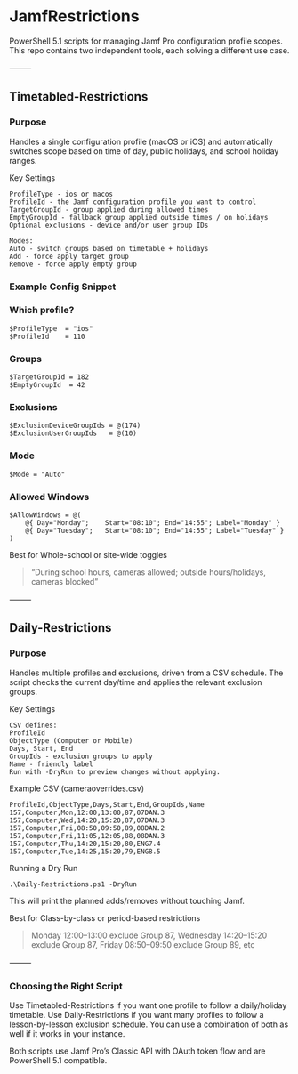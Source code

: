 # JamfRestrictions

PowerShell 5.1 scripts for managing Jamf Pro configuration profile scopes.
This repo contains two independent tools, each solving a different use case.

⸻

## Timetabled-Restrictions

### Purpose
Handles a single configuration profile (macOS or iOS) and automatically switches scope based on time of day, public holidays, and school holiday ranges.

Key Settings
```
ProfileType - ios or macos
ProfileId - the Jamf configuration profile you want to control
TargetGroupId - group applied during allowed times
EmptyGroupId - fallback group applied outside times / on holidays
Optional exclusions - device and/or user group IDs

Modes:
Auto - switch groups based on timetable + holidays
Add - force apply target group
Remove - force apply empty group
```

### Example Config Snippet

### Which profile?
```
$ProfileType  = "ios"
$ProfileId    = 110
```

### Groups
```
$TargetGroupId = 182
$EmptyGroupId  = 42
```

### Exclusions
```
$ExclusionDeviceGroupIds = @(174)
$ExclusionUserGroupIds   = @(10)
```

### Mode
```
$Mode = "Auto"
```

### Allowed Windows
```
$AllowWindows = @(
    @{ Day="Monday";    Start="08:10"; End="14:55"; Label="Monday" }
    @{ Day="Tuesday";   Start="08:10"; End="14:55"; Label="Tuesday" }
)
```
Best for Whole-school or site-wide toggles
> “During school hours, cameras allowed; outside hours/holidays, cameras blocked”

⸻

## Daily-Restrictions

### Purpose
Handles multiple profiles and exclusions, driven from a CSV schedule.
The script checks the current day/time and applies the relevant exclusion groups.

Key Settings
```
CSV defines:
ProfileId
ObjectType (Computer or Mobile)
Days, Start, End
GroupIds - exclusion groups to apply
Name - friendly label
Run with -DryRun to preview changes without applying.
```

Example CSV (cameraoverrides.csv)

```
ProfileId,ObjectType,Days,Start,End,GroupIds,Name
157,Computer,Mon,12:00,13:00,87,07DAN.3
157,Computer,Wed,14:20,15:20,87,07DAN.3
157,Computer,Fri,08:50,09:50,89,08DAN.2
157,Computer,Fri,11:05,12:05,88,08DAN.3
157,Computer,Thu,14:20,15:20,80,ENG7.4
157,Computer,Tue,14:25,15:20,79,ENG8.5
```

Running a Dry Run

```.\Daily-Restrictions.ps1 -DryRun```

This will print the planned adds/removes without touching Jamf.

Best for Class-by-class or period-based restrictions 
> Monday 12:00–13:00 exclude Group 87, Wednesday 14:20–15:20 exclude Group 87, Friday 08:50–09:50 exclude Group 89, etc

⸻

### Choosing the Right Script
  Use Timetabled-Restrictions if you want one profile to follow a daily/holiday timetable.
  Use Daily-Restrictions if you want many profiles to follow a lesson-by-lesson exclusion schedule.
  You can use a combination of both as well if it works in your instance.

Both scripts use Jamf Pro’s Classic API with OAuth token flow and are PowerShell 5.1 compatible.
